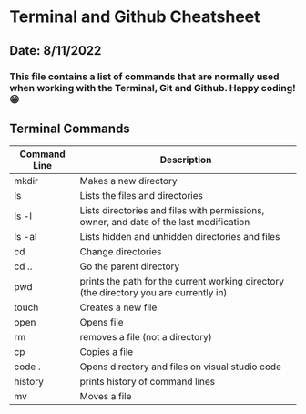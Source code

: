 # Terminal and Github Cheatsheet
## Date: 8/11/2022
### This file contains a list of commands that are normally used when working with the Terminal, Git and Github. Happy coding! :grin:



## **Terminal Commands**
| Command Line |Description|
|--------------|-----------|
|mkdir         | Makes a new directory|
|ls            | Lists the files and directories|
|ls -l         | Lists directories and files with permissions, owner, and date of the last modification|
|ls -al        | Lists hidden and unhidden directories and files|
|cd            | Change directories|
|cd ..         |Go the parent directory|
|pwd           |prints the path for the current working directory (the directory you are currently in)|
|touch         |Creates a new file |
|open          |Opens file          |
|rm            |removes a file (not a directory)|
|cp            |Copies a file|
|code .        |Opens directory and files on visual studio code| 
|history       |prints history of command lines|
|mv            |Moves a file|



